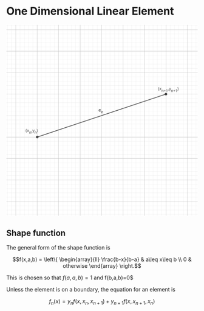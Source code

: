 # One Dimensional Linear Element

![nth element](./one-dimensional-linear-element.svg)

## Shape function

The general form of the shape function is
``` math
f(x,a,b) = \left\{
\begin{array}{ll}
      \frac{b-x}{b-a} & a\leq x\leq b \\
      0 & otherwise
\end{array} 
\right.
```

This is chosen so that $f(a,a,b)=1$ and f(b,a,b)=0$

Unless the element is on a boundary, the equation for an element is

``` math
f_n(x)=y_nf(x,x_n,x_{n+1})+y_{n+1}f(x,x_{n+1},x_n)
```
